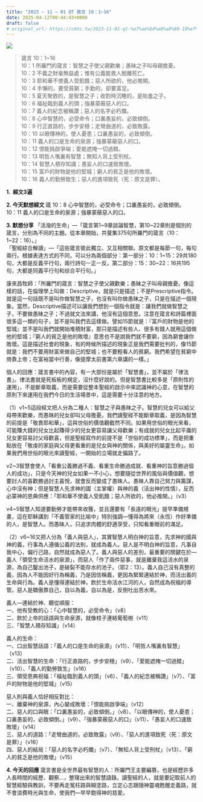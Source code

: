```yaml
---
title: "2023 – 11 – 01 QT 箴言 10：1~16"
date: 2025-04-12T00:44:43+0800
draft: false
# original_url: https://cmtc.tw/2023-11-01-qt-%e7%ae%b4%e8%a8%80-10%ef%bc%9a116
---
```


![](/images/qt.jpg)
> 箴言 10：1\~16  
> 10：1 所羅門的箴言：智慧之子使父親歡樂；愚昧之子叫母親擔憂。  
> 10：2 不義之財毫無益處；惟有公義能救人脫離死亡。  
> 10：3 耶和華不使義人受飢餓；惡人所欲的，他必推開。  
> 10：4 手懶的，要受貧窮；手勤的，卻要富足。  
> 10：5 夏天聚斂的，是智慧之子；收割時沉睡的，是貽羞之子。  
> 10：6 福祉臨到義人的頭；強暴蒙蔽惡人的口。  
> 10：7 義人的紀念被稱讚；惡人的名字必朽爛。  
> 10：8 心中智慧的，必受命令；口裏愚妄的，必致傾倒。  
> 10：9 行正直路的，步步安穩；走彎曲道的，必致敗露。  
> 10：10 以眼傳神的，使人憂患；口裏愚妄的，必致傾倒。  
> 10：11 義人的口是生命的泉源；強暴蒙蔽惡人的口。  
> 10：12 恨能挑啟爭端；愛能遮掩一切過錯。  
> 10：13 明哲人嘴裏有智慧；無知人背上受刑杖。  
> 10：14 智慧人積存知識；愚妄人的口速致敗壞。  
> 10：15 富戶的財物是他的堅城；窮人的貧乏是他的敗壞。  
> 10：16 義人的勤勞致生；惡人的進項致死（死：原文是罪）。

**1.  經文3遍**

**2. 今天默想經文**
箴 10：8 心中智慧的，必受命令；口裏愚妄的，必致傾倒。  
10：11 義人的口是生命的泉源；強暴蒙蔽惡人的口。

**3. 默想分享**
「活潑的生命」—「箴言第1\~9章談論智慧，第10\~22章則是個別的箴言，分別為不同的主題。從本章開始，共蓃集375句所羅門的箴言（10：1\~22：16）。」  
「聖經綜合解讀」—「這些箴言彼此獨立、又互相關聯。原文都是每節一句，每句兩行。根據表達方式的不同，可以分為兩個部分：第一部分：10：1\~15：29共180句，大都是反義平行句，兩行詩句一正一反。第二部分：15：30\~22：16共195句，大都是同義平行句和综合平行句。」

康來昌牧師：「所羅門的箴言：智慧之子使父親歡樂；愚昧之子叫母親擔憂。像這樣的話，在倫理學上叫做：Descriptive，就是只是描述；不是Prescriptive指令。就是這一句話既不是叫你做智慧之子，也沒有叫你做愚昧之子，只是在描述一個現象。當然，Descriptive描述可以讓我們想到一個指令就是：讓我們就做智慧之子，不要做愚昧之子；不過就文法來講，他沒有這個意思。注意在箴言和詩篇裡面很多這一類的句子，並不是叫我們去這樣做。譬如15節就是：『富戶的財物是他的堅城』並不是叫我們就開始堆積財富，那只是描述有些人、很多有錢人就用這個做他的堅城；『窮人的貧乏是他的敗壞』意思也不是說我們就不要窮，因為窮會讓你敗壞。這是描述社會的現象，有的時候所描述的現象正是我們需要批判的，像15節就是：我們不要用財富來做自己的堅城；也不要輕看人的貧窮。我們希望在貧窮中倚靠上帝；在富裕當中行善，像提摩太前書第六章講的一樣。」

個人的回應：箴言書中的內容，有一大部份是屬於「智慧書」，並不屬於「律法書」。律法書就是死板板的規定，沒什麼好說的。但是智慧書比較多是「原則性的運用」，不是斷章取義，而是需要從整本聖經的啟示中來認識神的心意，在智慧的原則下來運用在我們今日的生活場景中，這是需要十分注意的地方。

（1）v1\~5這段經文把人分為二種人：智慧之子與愚昩之子。智慧的兒女可以給父母帶來歡樂，而愚昩的兒女卻叫父母擔憂。我們讀聖經不能斷章取義，是因為智慧的前提是「敬畏耶和華」，這與世俗的價值觀截然不同。如果用世俗的眼光來看，可能賺大錢的兒女比起賺得少的兒女更容易讓父母歡樂；有成就的兒女比起平庸的兒女更容易討父母歡喜，但是聖經寫作的前提不是「世俗的成功標準」，而是把重點放在「敬虔的家庭與父母更看重的是兒女與神的關係，與美好的屬靈生命」。如果我們用世俗的眼光來讀聖經，一開始的立場就走偏路了。

v2\~3智慧會使人「看重公義勝過不義、看重生命勝過成就、看重神的旨意勝過個人的成功」，只是今天神的兒女如果一不小心，想要隨從世界的風俗與價值觀，想要討人的喜歡勝過討主喜悅，就會反而變成了愚昧人。愚昧人靠自己努力與籌謀，心中沒有神；但是智慧人先求神的國（主掌權）與神的義（活出神的性情），反而必蒙神的恩典供應：「耶和華不使義人受飢餓；惡人所欲的，他必推開。」（v3）

v4\~5智慧人知道要勤勞才能帶來收獲，並且還要有「長遠的眼光」提早準備規畫，這在耶穌講到「不義管家的比喻中」特別強調—懂得為將來（永恆）作好準備的人，是智慧人。而愚昧人，只追求肉體的舒適享受，只知看重眼前的滿足。

（2）v6\~16又把人分為「義人與惡人」，其實智慧人明白神的旨意，先求神的國與神的義，行事為人遵循公義的法則，就成為義人。惡人是不明白神的旨意，凡事自我中心，偏行己路，自然就成為惡人了。義人與惡人的差別，最重要的關鍵在於—義人「領受生命活水的泉源」，而惡人「作了兩件惡事，就是離棄我這活水的泉源，為自己鑿出池子，是破裂不能存水的池子。（耶2：13）。義人自己沒有真整的義，因為人不能因好行為稱義，乃是因信稱義，更因為緊緊連結於神，而活出義的生命與行為。義人是懂得連結於神，飲於生命活水江河的人，自然成為祝福的導管。惡人是驕傲靠自己，自以為義，自以為是，反倒吐出苦水來。

義人—連結於神、聽從順服：  
一、他有受教的心：「心中智慧的，必受命令」（v8）  
二、飲於上帝的話語與生命泉源，就像枝子連結葡萄樹（v11）  
三、「智慧人積存知識」（v14）

義人的生命：  
一、口出智慧話語：「義人的口是生命的泉源」（v11）、「明哲人嘴裏有智慧」（v13）  
二、活出智慧的生命：「行正直路的，步步安穩」（v9）、「愛能遮掩一切過錯」（v10）、「義人的勤勞致生」（v16）  
三、領受恩典祝福：「福祉臨到義人的頭」（v6）、「義人的紀念被稱讚」（v7）、「富戶的財物是他的堅城」（v15）

惡人則與義人恰好相反對比：  
一、離棄神的泉源，內心變成敗壞：「恨能挑啟爭端」（v12）  
二、惡人的口與眼：「口裏愚妄的，必致傾倒。」（v8）、「以眼傳神的，使人憂患；口裏愚妄的，必致傾倒。」（v9）、「強暴蒙蔽惡人的口」（v11）、「愚妄人的口速致敗壞」（v14）  
三、惡人的道路：「走彎曲道的，必致敗露」（v9）、「惡人的進項致死（死：原文是罪）」（v16）  
四、惡人的結局：「惡人的名字必朽爛」（v7）、「無知人背上受刑杖」（v13）、「窮人的貧乏是他的敗壞」（v15）

**4. 今天的回應**
箴言書是全世界最有智慧的人：所羅門王主要編篡，也是經歷許多人長時間的經歷、觀察…，整理出來的智慧語錄。讀聖經的人，就是要記取前人的智慧經驗與教訓，不要再走冤枉路與糊塗路，立定心志跟隨神靈魂甦醒走義路，就不會浪費時光與生命，使我們—早早飽得神的慈愛。
